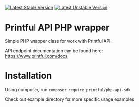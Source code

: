 [![Latest Stable Version](https://poser.pugx.org/printful/php-api-sdk/v/stable.svg)](https://packagist.org/packages/printful/php-api-sdk)
[![Latest Unstable Version](https://poser.pugx.org/printful/php-api-sdk/v/unstable.svg)](https://packagist.org/packages/printful/php-api-sdk)

# Printful API PHP wrapper

Simple PHP wrapper class for work with Printful API.

API endpoint documentation can be found here: https://www.printful.com/docs

# Installation

Using composer, run `composer require printful/php-api-sdk`

Check out example directory for more specific usage examples
